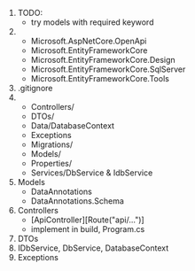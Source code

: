 1) TODO:
   - try models with required keyword
2) 
   - Microsoft.AspNetCore.OpenApi
   - Microsoft.EntityFrameworkCore
   - Microsoft.EntityFrameworkCore.Design
   - Microsoft.EntityFrameworkCore.SqlServer
   - Microsoft.EntityFrameworkCore.Tools
2) .gitignore
3) - Controllers/
   - DTOs/
   - Data/DatabaseContext
   - Exceptions
   - Migrations/
   - Models/
   - Properties/
   - Services/DbService & IdbService
4) Models
   - DataAnnotations
   - DataAnnotations.Schema
5) Controllers
   - [ApiController][Route("api/...")]
   - implement in build, Program.cs
6) DTOs
7) IDbService, DbService, DatabaseContext
8) Exceptions